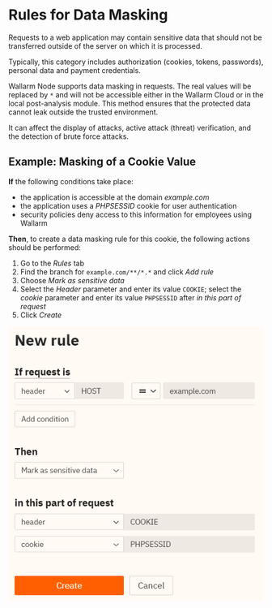 [img-masking]:      ../../images/user-guides/rules/sensitive-data-rule.png

# Rules for Data Masking

Requests to a web application may contain sensitive data that should not be transferred outside of the server on which it is processed.

Typically, this category includes authorization (cookies, tokens, passwords), personal data and payment credentials.

Wallarm Node supports data masking in requests. The real values will be replaced by `*` and will not be accessible either in the Wallarm Cloud or in the local post-analysis module. This method ensures that the protected data cannot leak outside the trusted environment.

It can affect the display of attacks, active attack (threat) verification, and the detection of brute force attacks.

## Example: Masking of a Cookie Value

**If** the following conditions take place:

* the application is accessible at the domain *example.com*
* the application uses a *PHPSESSID* cookie for user authentication
* security policies deny access to this information for employees using Wallarm

**Then**, to create a data masking rule for this cookie, the following actions should be performed:

1. Go to the *Rules* tab
1. Find the branch for `example.com/**/*.*` and click *Add rule*
1. Choose *Mark as sensitive data*
1. Select the *Header* parameter and enter its value `COOKIE`; select the *cookie* parameter and enter its value `PHPSESSID` after *in this part of request*
1. Click *Create*

![!Marking sensitive data][img-masking]
